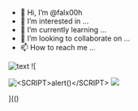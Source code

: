 - 👋 Hi, I’m @falx00h
- 👀 I’m interested in ...
- 🌱 I’m currently learning ...
- 💞️ I’m looking to collaborate on ...
- 📫 How to reach me ...

![text](https://avatars.githubusercontent.com/u/92805783?s=40&javascript:alert(1);)
![

<img src="../../../../../../../\www.google.com.br" alt="<SCRIPT>alert()</SCRIPT>">
<img src='../../../../../../../r89shi/gitbook.fluig.snippets/blob/main/README.md' >

](()
